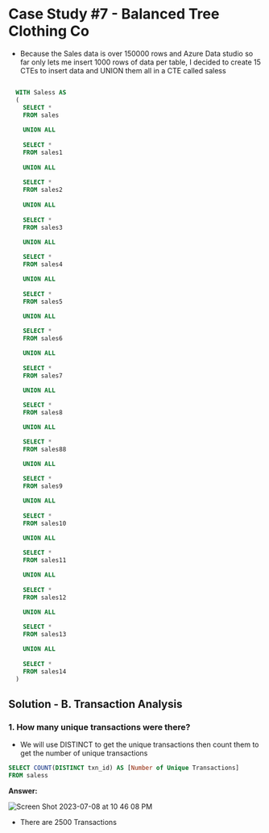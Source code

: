 # Case Study #7 - Balanced Tree Clothing Co

- Because the Sales data is over 150000 rows and Azure Data studio so far only lets me insert 1000 rows of data per table, I decided to create 15 CTEs to insert data and UNION them all in a CTE called saless

````SQL

  WITH Saless AS
  (
    SELECT *
    FROM sales
    
    UNION ALL
    
    SELECT *
    FROM sales1
    
    UNION ALL
    
    SELECT *
    FROM sales2 
    
    UNION ALL
    
    SELECT *
    FROM sales3

    UNION ALL
    
    SELECT *
    FROM sales4 

    UNION ALL
    
    SELECT *
    FROM sales5

    UNION ALL
    
    SELECT *
    FROM sales6

    UNION ALL
    
    SELECT *
    FROM sales7

    UNION ALL
    
    SELECT *
    FROM sales8

    UNION ALL

    SELECT *
    FROM sales88

    UNION ALL
    
    SELECT *
    FROM sales9

    UNION ALL
    
    SELECT *
    FROM sales10

    UNION ALL
    
    SELECT *
    FROM sales11

    UNION ALL
    
    SELECT *
    FROM sales12

    UNION ALL
    
    SELECT *
    FROM sales13

    UNION ALL
    
    SELECT *
    FROM sales14
  )
````

## Solution - B. Transaction Analysis

### 1. How many unique transactions were there?

- We will use DISTINCT to get the unique transactions then count them to get the number of unique transactions

````SQL
SELECT COUNT(DISTINCT txn_id) AS [Number of Unique Transactions]
FROM saless

````

**Answer:**

![Screen Shot 2023-07-08 at 10 46 08 PM](https://github.com/KennethManzi1/8-week-SQL-Challenge/assets/120513764/2e85acf4-ee4e-4ff3-986b-1a399701c96f)

- There are 2500 Transactions

